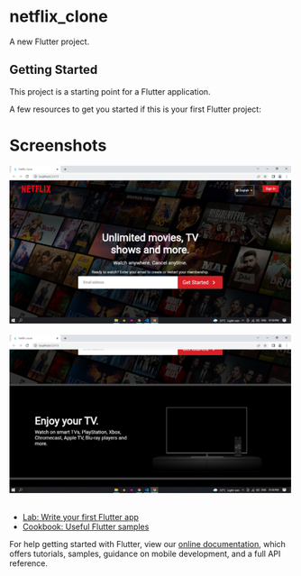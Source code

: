 # netflix_clone

A new Flutter project.

## Getting Started

This project is a starting point for a Flutter application.

A few resources to get you started if this is your first Flutter project:

# Screenshots
<img src="assets/ui_imgs/home.png" alt="Home Page" width="500"/>&ensp;&ensp;
<img src="assets/ui_imgs/second.png" alt="Second Page" width="500"/>&ensp;&ensp;

- [Lab: Write your first Flutter app](https://flutter.dev/docs/get-started/codelab)
- [Cookbook: Useful Flutter samples](https://flutter.dev/docs/cookbook)

For help getting started with Flutter, view our
[online documentation](https://flutter.dev/docs), which offers tutorials,
samples, guidance on mobile development, and a full API reference.

